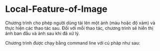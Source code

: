 # Local-Feature-of-Image
Chương trình cho phép người dùng tải lên một ảnh (màu hoặc độ xám) và thực hiện các thao tác sau. Đối với mỗi thao tác, chương trình sẽ hiển thị ảnh ban đầu và ảnh sau khi đã xử lý.

Chương trình được chạy bằng command line với cú pháp như sau: 


<tenchuongtrinh> <duongdantaptinanh> <malenh> <thamso>
